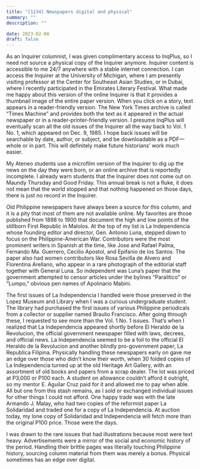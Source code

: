 ```yaml
---
title: "[1134] Newspapers digital and physical"
summary: ""
description: ""

date: 2023-02-08
draft: false
---
```


As an Inquirer columnist, I was given complimentary access to InqPlus, so I need not source a physical copy of the Inquirer anymore. Inquirer content is accessible to me 24/7 anywhere with a stable internet connection. I can access the Inquirer at the University of Michigan, where I am presently visiting professor at the Center for Southeast Asian Studies, or in Dubai, where I recently participated in the Emirates Literary Festival. What made me happy about this version of the online Inquirer is that it provides a thumbnail image of the entire paper version. When you click on a story, text appears in a reader-friendly version. The New York Times archive is called “Times Machine” and provides both the text as it appeared in the actual newspaper or in a reader-printer-friendly version. I presume InqPlus will eventually scan all the old issues of the Inquirer all the way back to Vol. 1 No. 1, which appeared on Dec. 9, 1985. I hope back issues will be searchable by date, author, or subject, and be downloadable as a PDF—whole or in part. This will definitely make future historians’ work much easier.

My Ateneo students use a microfilm version of the Inquirer to dig up the news on the day they were born, or an online archive that is reportedly incomplete. I already warn students that the Inquirer does not come out on Maundy Thursday and Good Friday. This annual break is not a fluke, it does not mean that the world stopped and that nothing happened on those days, there is just no record in the Inquirer.

Old Philippine newspapers have always been a source for this column, and it is a pity that most of them are not available online. My favorites are those published from 1898 to 1900 that document the high and low points of the stillborn First Republic in Malolos. At the top of my list is La Independencia whose founding editor and director, Gen. Antonio Luna, stepped down to focus on the Philippine-American War. Contributors were the most prominent writers in Spanish at the time, like Jose and Rafael Palma, Fernando Ma. Guerrero, Cecilio Apostol, and Epifanio de los Santos. The paper also had women contributors like Rosa Sevilla de Alvero and Florentina Arellano, who appear in a rare photograph of the editorial staff together with General Luna. So independent was Luna’s paper that the government attempted to censor articles under the bylines “Paralitico” or “Lumpo,” obvious pen names of Apolinario Mabini.

The first issues of La Independencia I handled were those preserved in the Lopez Museum and Library when I was a curious undergraduate student. The library had purchased the first issues of various Philippine periodicals from a collector or supplier named Braulio Francisco. After going through these, I requested to see more than the Vol. 1 No. 1 issues. That’s when I realized that La Independencia appeared shortly before El Heraldo de la Revolucion, the official government newspaper filled with laws, decrees, and official news. La Independencia seemed to be a foil to the official El Heraldo de la Revolucion and another blindly pro-government paper, La Republica Filipina. Physically handling these newspapers early on gave me an edge over those who didn’t know their worth, when 30 folded copies of La Independencia turned up at the old Heritage Art Gallery, with an assortment of old books and papers from a scrap dealer. The lot was priced at P3,000 or P100 each. A student on allowance couldn’t afford it outright, so my mentor E. Aguilar Cruz paid for it and allowed me to pay when able. All but one from this stash remains, as I sold or exchanged individual issues for other things I could not afford. One happy trade was with the late Armando J. Malay, who had two copies of the reformist paper La Solidaridad and traded one for a copy of La Independencia. At auction today, my lone copy of Solidaridad and Independencia will fetch more than the original P100 price. Those were the days.

I was drawn to the rare issues that had illustrations because most were text heavy. Advertisements were a mirror of the social and economic history of the period. Handling their brittle pages was literally touching Philippine history, sourcing column material from them was merely a bonus. Physical sometimes has an edge over digital.
